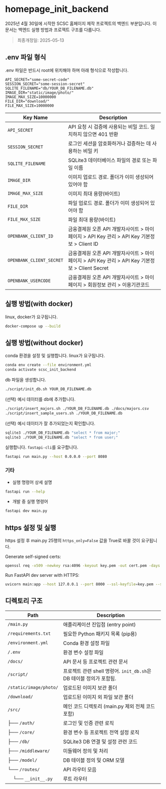 # homepage_init_backend

2025년 4월 30일에 시작한 SCSC 홈페이지 제작 프로젝트의 백엔드 부분입니다. 이 문서는 백엔드 실행 방법과 프로젝트 구조를 다룹니다.

> 최종개정일: 2025-05-13  

## .env 파일 형식

.env 파일은 반드시 root에 위치해야 하며 아래 형식으로 작성합니다. 

```env
API_SECRET="some-secret-code"
SESSION_SECRET="some-session-secret"
SQLITE_FILENAME="db/YOUR_DB_FILENAME.db"
IMAGE_DIR="static/image/photo/"
IMAGE_MAX_SIZE=10000000
FILE_DIR="download/"
FILE_MAX_SIZE=10000000
```

| Key Name           | Description                                                      |
|--------------------|------------------------------------------------------------------|
| `API_SECRET`       | API 요청 시 검증에 사용되는 비밀 코드. 일치하지 않으면 401 반환  |
| `SESSION_SECRET`   | 로그인 세션을 암호화하거나 검증하는 데 사용하는 비밀 키          |
| `SQLITE_FILENAME`  | SQLite3 데이터베이스 파일의 경로 또는 파일 이름                  |
| `IMAGE_DIR`        | 이미지 업로드 경로. 폴더가 이미 생성되어 있어야 함 |
| `IMAGE_MAX_SIZE`   | 이미지 최대 용량(바이트) |
| `FILE_DIR`        | 파일 업로드 경로. 폴더가 이미 생성되어 있어야 함 |
| `FILE_MAX_SIZE`   | 파일 최대 용량(바이트) |
| `OPENBANK_CLIENT_ID`  |  금융결제원 오픈 API 개발자사이트 > 마이페이지 > API Key 관리 > API Key 기본정보 > Client ID |
| `OPENBANK_CLIENT_SECRET`  | 금융결제원 오픈 API 개발자사이트 > 마이페이지 > API Key 관리 > API Key 기본정보 > Client Secret |
| `OPENBANK_USERCODE`  |  금융결제원 오픈 API 개발자사이트 > 마이페이지 > 회원정보 관리 > 이용기관코드 |

## 실행 방법(with docker)

linux, docker가 요구됩니다. 
```bash
docker-compose up --build
```

## 실행 방법(without docker)

conda 환경을 설정 및 실행합니다. linux가 요구됩니다.

```bash
conda env create --file environment.yml
conda activate scsc_init_backend
```

db 파일을 생성합니다.
```bash
./script/init_db.sh YOUR_DB_FILENAME.db
```

(선택) 예시 데이터를 db에 추가합니다. 
```bash
./script/insert_majors.sh ./YOUR_DB_FILENAME.db ./docs/majors.csv
./script/insert_sample_users.sh ./YOUR_DB_FILENAME.db
```

(선택) 예시 데이터가 잘 추가되었는지 확인합니다. 
```bash
sqlite3 ./YOUR_DB_FILENAME.db "select * from major;"
sqlite3 ./YOUR_DB_FILENAME.db "select * from user;"
```

실행합니다. `fastapi-cli`를 요구합니다.
```bash
fastapi run main.py --host 0.0.0.0 --port 8080
```

### 기타

- 실행 명령어 상세 설명

```bash
fastapi run --help
```

- 개발 중 실행 명령어

```bash
fastapi dev main.py
```

## https 설정 및 실행

https 설정 후 main.py 25행의 `https_only=False` 값을 True로 바꿀 것이 요구됩니다.

Generate self-signed certs:
```bash
openssl req -x509 -newkey rsa:4096 -keyout key.pem -out cert.pem -days 365 -nodes
```

Run FastAPI dev server with HTTPS:
```bash
uvicorn main:app --host 127.0.0.1 --port 8000 --ssl-keyfile=key.pem --ssl-certfile=cert.pem
```

## 디렉토리 구조

| Path                | Description |
|---------------------|-------------|
| `/main.py`          | 애플리케이션 진입점 (entry point) |
| `/requirements.txt` | 필요한 Python 패키지 목록 (pip용) |
| `/environment.yml`  | Conda 환경 설정 파일 |
| `/.env`             | 환경 변수 설정 파일 |
| `/docs/`            | API 문서 등 프로젝트 관련 문서 |
| `/script/`          | 프로젝트 관련 shell 명령어. `init_db.sh`은 DB 테이블 정의가 포함됨. |
| `/static/image/photo/` | 업로드된 이미지 보관 폴더 |
| `/download/`        | 업로드된 이미지 외 파일 보관 폴더 |
| `/src/`             | 메인 코드 디렉토리 (main.py 제외 전체 코드 포함) |
| ├── `/auth/`        | 로그인 및 인증 관련 로직 |
| ├── `/core/`        | 환경 변수 등 프로젝트 전역 설정 로직 |
| ├── `/db/`          | SQLite3 DB 연결 및 설정 관련 코드 |
| ├── `/middleware/`  | 미들웨어 정의 및 처리 |
| ├── `/model/`       | DB 테이블 정의 및 ORM 모델 |
| └── `/routes/`      | API 라우터 모음 |
| &nbsp;&nbsp;&nbsp;&nbsp;└── `__init__.py` | 루트 라우터 |
